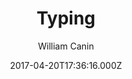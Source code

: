 ---
title: Typing
github: https://github.com/williamcanin/typing-jekyll-template
demo: https://williamcanin.github.io/typing-jekyll-template/
author: William Canin
ssg:
  - Jekyll
cms:
  - No Cms
date: 2017-04-20T17:36:16.000Z
description: >-
  :syringe: Typing, is a template for Jekyll built especially for those who want
  to have a blog and pages quickly and lightly.
stale: false
---